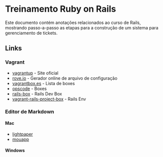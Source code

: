 # Treinamento Ruby on Rails

Este documento contém anotações relacionados ao curso de Rails, mostrando passo-a-passo as etapas para a construção de um sistema para gerenciamento de tickets.


## Links

### Vagrant

- [vagrantup](http://www.vagrantup.com/) - Site oficial    
-  [rove.io](http://rove.io/) - Gerador online de arquivo de configuração
-  [vagrantbox.es](http://www.vagrantbox.es/) - Lista de boxes
- [opscode](https://opscode-vm-bento.s3.amazonaws.com/) - Boxes
- [rails-box](https://github.com/rails/rails-dev-box) - Rails Dev Box
- [vagrant-rails-project-box](https://github.com/jpettersson/vagrant-rails-project-box) - Rails Env

### Editor de Markdown

#### Mac

- [lightpaper](http://clockworkengine.com/lightpaper-mac/)
- [mouapp](http://mouapp.com/)

#### Windows
